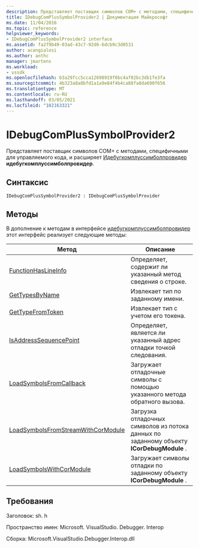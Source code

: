 ```yaml
---
description: Представляет поставщик символов COM+ с методами, специфичными для управляемого кода, и расширяет Идебугкомплуссимболпровидер.
title: IDebugComPlusSymbolProvider2 | Документация Майкрософт
ms.date: 11/04/2016
ms.topic: reference
helpviewer_keywords:
- IDebugComPlusSymbolProvider2 interface
ms.assetid: fa2f9b49-03ad-43c7-92d6-6dcb9c3d0531
author: acangialosi
ms.author: anthc
manager: jmartens
ms.workload:
- vssdk
ms.openlocfilehash: b3a29fcc5cca12698919f0bc4af02bc3db1fe3fa
ms.sourcegitcommit: 4b323a8a8bfd1a1a9e84f4b4ca88fa8da690f656
ms.translationtype: MT
ms.contentlocale: ru-RU
ms.lasthandoff: 03/05/2021
ms.locfileid: "102163321"
---
```

# <a name="idebugcomplussymbolprovider2"></a>IDebugComPlusSymbolProvider2
Представляет поставщик символов COM+ с методами, специфичными для управляемого кода, и расширяет [Идебугкомплуссимболпровидер](../../../extensibility/debugger/reference/idebugcomplussymbolprovider.md) **идебугкомплуссимболпровидер**.

## <a name="syntax"></a>Синтаксис

```
IDebugComPlusSymbolProvider2 : IDebugComPlusSymbolProvider
```

## <a name="methods"></a>Методы
 В дополнение к методам в интерфейсе [идебугкомплуссимболпровидер](../../../extensibility/debugger/reference/idebugcomplussymbolprovider.md) этот интерфейс реализует следующие методы:

|Метод|Описание|
|------------|-----------------|
|[FunctionHasLineInfo](../../../extensibility/debugger/reference/idebugcomplussymbolprovider2-functionhaslineinfo.md)|Определяет, содержит ли указанный метод сведения о строке.|
|[GetTypesByName](../../../extensibility/debugger/reference/idebugcomplussymbolprovider2-gettypesbyname.md)|Извлекает тип по заданному имени.|
|[GetTypeFromToken](../../../extensibility/debugger/reference/idebugcomplussymbolprovider2-gettypefromtoken.md)|Извлекает тип с учетом его токена.|
|[IsAddressSequencePoint](../../../extensibility/debugger/reference/idebugcomplussymbolprovider2-isaddresssequencepoint.md)|Определяет, является ли указанный адрес отладки точкой следования.|
|[LoadSymbolsFromCallback](../../../extensibility/debugger/reference/idebugcomplussymbolprovider2-loadsymbolsfromcallback.md)|Загружает отладочные символы с помощью указанного метода обратного вызова.|
|[LoadSymbolsFromStreamWithCorModule](../../../extensibility/debugger/reference/idebugcomplussymbolprovider2-loadsymbolsfromstreamwithcormodule.md)|Загрузка отладочных символов из потока данных по заданному объекту **ICorDebugModule** .|
|[LoadSymbolsWithCorModule](../../../extensibility/debugger/reference/idebugcomplussymbolprovider2-loadsymbolswithcormodule.md)|Загружает символы отладки по заданному объекту **ICorDebugModule** .|

## <a name="requirements"></a>Требования
 Заголовок: sh. h

 Пространство имен: Microsoft. VisualStudio. Debugger. Interop

 Сборка: Microsoft.VisualStudio.Debugger.Interop.dll
